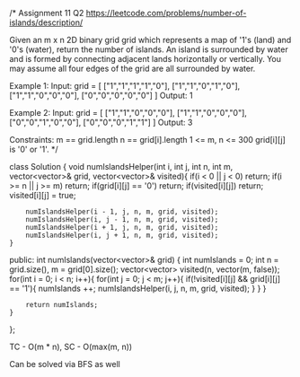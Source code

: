 /*
Assignment 11 Q2
https://leetcode.com/problems/number-of-islands/description/

Given an m x n 2D binary grid grid which represents a map of '1's (land) and '0's (water), return the number of islands.
An island is surrounded by water and is formed by connecting adjacent lands horizontally or vertically. You may assume all four edges of the grid are all surrounded by water.

Example 1:
Input: grid = [
  ["1","1","1","1","0"],
  ["1","1","0","1","0"],
  ["1","1","0","0","0"],
  ["0","0","0","0","0"]
]
Output: 1

Example 2:
Input: grid = [
  ["1","1","0","0","0"],
  ["1","1","0","0","0"],
  ["0","0","1","0","0"],
  ["0","0","0","1","1"]
]
Output: 3

Constraints:
m == grid.length
n == grid[i].length
1 <= m, n <= 300
grid[i][j] is '0' or '1'.
*/

class Solution {
    void numIslandsHelper(int i, int j, int n, int m, vector<vector<char>>& grid, vector<vector<bool>>& visited){
        if(i < 0 || j < 0) return;
        if(i >= n || j >= m) return;
        if(grid[i][j] == '0') return;
        if(visited[i][j]) return;
        visited[i][j] = true;

        numIslandsHelper(i - 1, j, n, m, grid, visited);
        numIslandsHelper(i, j - 1, n, m, grid, visited);
        numIslandsHelper(i + 1, j, n, m, grid, visited);
        numIslandsHelper(i, j + 1, n, m, grid, visited);
    }
public:
    int numIslands(vector<vector<char>>& grid) {
        int numIslands = 0;
        int n = grid.size(), m = grid[0].size();
        vector<vector<bool>> visited(n, vector<bool>(m, false));
        for(int i = 0; i < n; i++){
            for(int j = 0; j < m; j++){
                if(!visited[i][j] && grid[i][j] == '1'){
                    numIslands ++;
                    numIslandsHelper(i, j, n, m, grid, visited);
                }
            }
        }

        return numIslands;
    }
};

TC - O(m * n), SC - O(max(m, n))

Can be solved via BFS as well